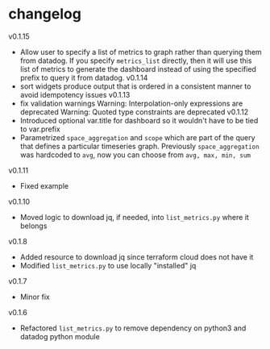 # changelog
v0.1.15
- Allow user to specify a list of metrics to graph rather than querying them from datadog.
  If you specify `metrics_list` directly, then it will use this list of metrics to generate
  the dashboard instead of using the specified prefix to query it from datadog.
v0.1.14
- sort widgets
  produce output that is ordered in a consistent manner to avoid idempotency issues
v0.1.13
- fix validation warnings
  Warning: Interpolation-only expressions are deprecated
  Warning: Quoted type constraints are deprecated
v0.1.12
- Introduced optional var.title for dashboard so it wouldn't have to be tied to var.prefix
- Parametrized `space_aggregation` and `scope` which are part of the query that defines
  a particular timeseries graph. Previously `space_aggregation` was hardcoded to `avg`,
  now you can choose from `avg, max, min, sum`

v0.1.11
- Fixed example

v0.1.10
- Moved logic to download jq, if needed, into `list_metrics.py` where it belongs

v0.1.8
- Added resource to download jq since terraform cloud does not have it
- Modified `list_metrics.py` to use locally "installed" jq

v0.1.7
- Minor fix

v0.1.6
- Refactored `list_metrics.py` to remove dependency on python3 and datadog python module
